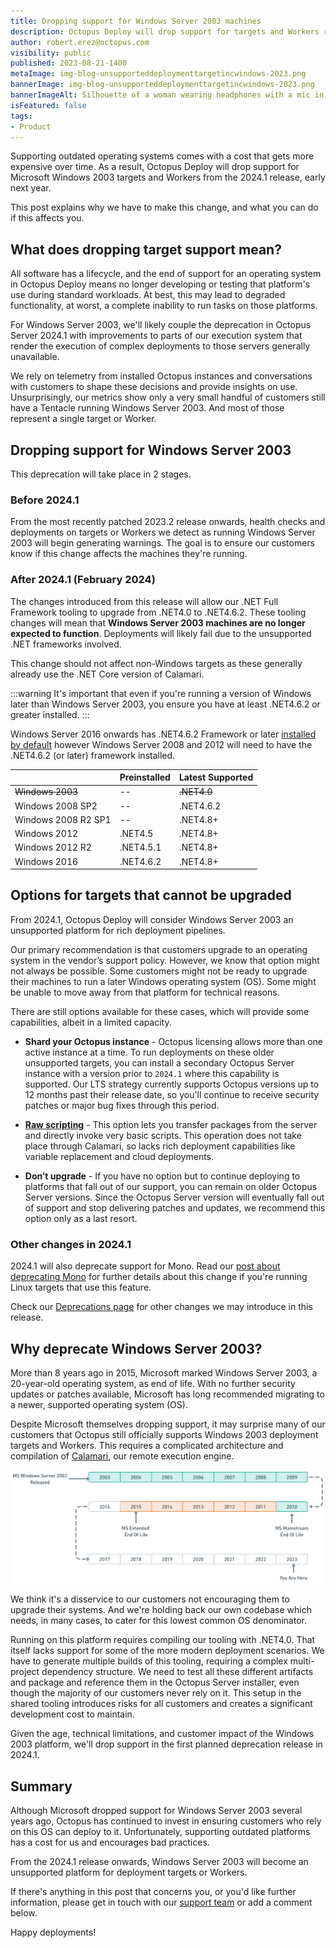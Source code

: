 ```yaml
---
title: Dropping support for Windows Server 2003 machines
description: Octopus Deploy will drop support for targets and Workers running Windows Server 2003 from the 2024.1 release.
author: robert.erez@octopus.com
visibility: public
published: 2023-08-21-1400
metaImage: img-blog-unsupporteddeploymenttargetincwindows-2023.png
bannerImage: img-blog-unsupporteddeploymenttargetincwindows-2023.png
bannerImageAlt: Silhouette of a woman wearing headphones with a mic in an Octopus branded tee holding a tablet.
isFeatured: false
tags: 
- Product
---
```


Supporting outdated operating systems comes with a cost that gets more expensive over time. As a result, Octopus Deploy will drop support for Microsoft Windows 2003 targets and Workers from the 2024.1 release, early next year. 

This post explains why we have to make this change, and what you can do if this affects you.

## What does dropping target support mean?  
                                              
All software has a lifecycle, and the end of support for an operating system in Octopus Deploy means no longer developing or testing that platform's use during standard workloads. At best, this may lead to degraded functionality, at worst, a complete inability to run tasks on those platforms.

For Windows Server 2003, we'll likely couple the deprecation in Octopus Server 2024.1 with improvements to parts of our execution system that render the execution of complex deployments to those servers generally unavailable.

We rely on telemetry from installed Octopus instances and conversations with customers to shape these decisions and provide insights on use. Unsurprisingly, our metrics show only a very small handful of customers still have a Tentacle running Windows Server 2003. And most of those represent a single target or Worker.

## Dropping support for Windows Server 2003 

This deprecation will take place in 2 stages. 

### Before 2024.1

From the most recently patched 2023.2 release onwards, health checks and deployments on targets or Workers we detect as running Windows Server 2003 will begin generating warnings. The goal is to ensure our customers know if this change affects the machines they're running.

### After 2024.1 (February 2024)

The changes introduced from this release will allow our .NET Full Framework tooling to upgrade from .NET4.0 to .NET4.6.2. These tooling changes will mean that **Windows Server 2003 machines are no longer expected to function**. Deployments will likely fail due to the unsupported .NET frameworks involved. 

This change should not affect non-Windows targets as these generally already use the .NET Core version of Calamari.

:::warning
It's important that even if you're running a version of Windows later than Windows Server 2003, you ensure you have at least .NET4.6.2 or greater installed.
:::

Windows Server 2016 onwards has .NET4.6.2 Framework or later [installed by default](https://learn.microsoft.com/en-us/dotnet/framework/get-started/system-requirements) however Windows Server 2008 and 2012 will need to have the .NET4.6.2 (or later) framework installed. 

||Preinstalled|Latest Supported|
|---|---|---|
|~~Windows 2003~~| -- |~~.NET4.0~~|
|Windows 2008 SP2| -- |.NET4.6.2|
|Windows 2008  R2 SP1| -- |.NET4.8+|
|Windows 2012|.NET4.5|.NET4.8+|
|Windows 2012 R2|.NET4.5.1|.NET4.8+|
|Windows 2016|.NET4.6.2|.NET4.8+|

## Options for targets that cannot be upgraded

From 2024.1, Octopus Deploy will consider Windows Server 2003 an unsupported platform for rich deployment pipelines.

Our primary recommendation is that customers upgrade to an operating system in the vendor’s support policy. However, we know that option might not always be possible. Some customers might not be ready to upgrade their machines to run a later Windows operating system (OS). Some might be unable to move away from that platform for technical reasons.

There are still options available for these cases, which will provide some capabilities, albeit in a limited capacity.

- **Shard your Octopus instance** - Octopus licensing allows more than one active instance at a time. To run deployments on these older unsupported targets, you can install a secondary Octopus Server instance with a version prior to `2024.1` where this capability is supported. Our LTS strategy currently supports Octopus versions up to 12 months past their release date, so you'll continue to receive security patches or major bug fixes through this period.

- **[Raw scripting](https://octopus.com/docs/deployments/custom-scripts/raw-scripting)** - This option lets you transfer packages from the server and directly invoke very basic scripts. This operation does not take place through Calamari, so lacks rich deployment capabilities like variable replacement and cloud deployments.

- **Don’t upgrade** - If you have no option but to continue deploying to platforms that fall out of our support, you can remain on older Octopus Server versions. Since the Octopus Server version will eventually fall out of support and stop delivering patches and updates, we recommend this option only as a last resort.

### Other changes in 2024.1

2024.1 will also deprecate support for Mono. Read our [post about deprecating Mono](https://octopus.com/blog/deprecating-mono) for further details about this change if you're running Linux targets that use this feature.

Check our [Deprecations page](https://octopus.com/docs/deprecations) for other changes we may introduce in this release.

## Why deprecate Windows Server 2003?

More than 8 years ago in 2015, Microsoft marked Windows Server 2003, a 20-year-old operating system, as end of life. With no further security updates or patches available, Microsoft has long recommended migrating to a newer, supported operating system (OS). 

Despite Microsoft themselves dropping support, it may surprise many of our customers that Octopus still officially supports Windows 2003 deployment targets and Workers. This requires a complicated architecture and compilation of [Calamari](https://octopus.com/docs/octopus-rest-api/calamari), our remote execution engine. 

![Microsoft Windows 2003 Support Timeline](ms-win-2003-support-timeline.png)

We think it's a disservice to our customers not encouraging them to upgrade their systems. And we're holding back our own codebase which needs, in many cases, to cater for this lowest common OS denominator.

Running on this platform requires compiling our tooling with .NET4.0. That itself lacks support for some of the more modern deployment scenarios. We have to generate multiple builds of this tooling, requiring a complex multi-project dependency structure. We need to test all these different artifacts and package and reference them in the Octopus Server installer, even though the majority of our customers never rely on it. This setup in the shared tooling introduces risks for all customers and creates a significant development cost to maintain.

Given the age, technical limitations, and customer impact of the Windows 2003 platform, we'll drop support in the first planned deprecation release in 2024.1.

## Summary

Although Microsoft dropped support for Windows Server 2003 several years ago, Octopus has continued to invest in ensuring customers who rely on this OS can deploy to it. Unfortunately, supporting outdated platforms has a cost for us and encourages bad practices.

From the 2024.1 release onwards, Windows Server 2003 will become an unsupported platform for deployment targets or Workers.

If there's anything in this post that concerns you, or you'd like further information, please get in touch with our [support team](mailto:support@octopus.com) or add a comment below.

Happy deployments!